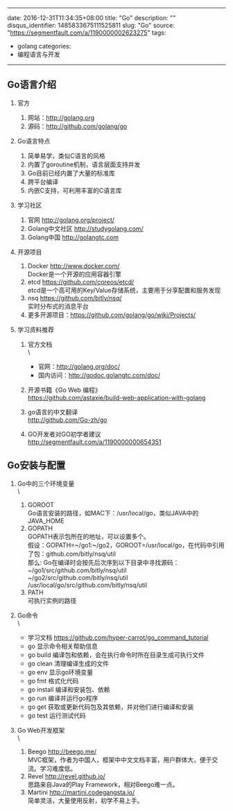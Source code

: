 
---
date: 2016-12-31T11:34:35+08:00
title: "Go"
description: ""
disqus_identifier: 1485833675111525811
slug: "Go"
source: "https://segmentfault.com/a/1190000002623275"
tags: 
- golang 
categories:
- 编程语言与开发
---

Go语言介绍
----------

1.  官方

    1.  网站：[](http://golang.org)<http://golang.org>
    2.  源码：[](http://github.com/golang/go)<http://github.com/golang/go>

2.  Go语言特点

    1.  简单易学，类似C语言的风格
    2.  内置了goroutine机制，语言层面支持并发
    3.  Go目前已经内置了大量的标准库
    4.  跨平台编译
    5.  内嵌C支持，可利用丰富的C语言库

3.  学习社区

    1.  官网 [](http://golang.org/project/)<http://golang.org/project/>
    2.  Golang中文社区
        [](http://studygolang.com/)<http://studygolang.com/>
    3.  Golang中国 [](http://golangtc.com)<http://golangtc.com>

4.  开源项目

    1.  Docker [](http://www.docker.com/)<http://www.docker.com/>\
        Docker是一个开源的应用容器引擎
    2.  etcd
        [](https://github.com/coreos/etcd/)<https://github.com/coreos/etcd/>\
        etcd是一个高可用的Key/Value存储系统，主要用于分享配置和服务发现
    3.  nsq
        [](https://github.com/bitly/nsq/)<https://github.com/bitly/nsq/>\
        实时分布式的消息平台
    4.  更多开源项目：[](https://github.com/golang/go/wiki/Projects/)<https://github.com/golang/go/wiki/Projects/>

5.  学习资料推荐

    1.  官方文档\
        \
        -   官网：[](http://golang.org/doc/)<http://golang.org/doc/>
        -   国内访问：[](http://godoc.golangtc.com/doc/)<http://godoc.golangtc.com/doc/>

    2.  开源书籍《Go Web 编程》\
        [](https://github.com/astaxie/build-web-application-with-golang)<https://github.com/astaxie/build-web-application-with-golang>
    3.  go语言的中文翻译\
        [](http://github.com/Go-zh/go)<http://github.com/Go-zh/go>
    4.  GO开发者对GO初学者建议[](http://segmentfault.com/a/1190000000654351)<http://segmentfault.com/a/1190000000654351>

Go安装与配置
------------

1.  Go中的三个环境变量\
    \
    1.  GOROOT\
        Go语言安装的路径，如MAC下：/usr/local/go，类似JAVA中的JAVA\_HOME
    2.  GOPATH\
        GOPATH表示包所在的地址，可以设置多个。\
        假设：GOPATH=\~/go1:\~/go2，GOROOT=/usr/local/go，在代码中引用了包：github.com/bitly/nsq/util\
        那么: Go在编译时会按先后次序到以下目录中寻找源码：\
        \~/go1/src/github.com/bitly/nsq/util\
        \~/go2/src/github.com/bitly/nsq/util\
        /usr/local/go/src/github.com/bitly/nsq/util
    3.  PATH\
        可执行实例的路径

2.  Go命令\
    \
    -   学习文档
        [](https://github.com/hyper-carrot/go_command_tutorial)<https://github.com/hyper-carrot/go_command_tutorial>
    -   go 显示命令相关帮助信息
    -   go build 编译包和依赖，会在执行命令时所在目录生成可执行文件
    -   go clean 清理编译生成的文件
    -   go env 显示go环境变量
    -   go fmt 格式化代码
    -   go install 编译和安装包、依赖
    -   go run 编译并运行go程序
    -   go get 获取或更新代码包及其依赖，并对他们进行编译和安装
    -   go test 运行测试代码

3.  Go Web开发框架\
    \
    1.  Beego [](http://beego.me/)<http://beego.me/>\
        MVC框架，作者为中国人，框架中中文文档丰富，用户群体大，便于交流。学习难度低。
    2.  Revel [](http://revel.github.io/)<http://revel.github.io/>\
        思路来自Java的Play Framework，相对Beego难一点。
    3.  Martini
        [](http://martini.codegangsta.io/)<http://martini.codegangsta.io/>\
        简单灵活，大量使用反射，初学不易上手。



